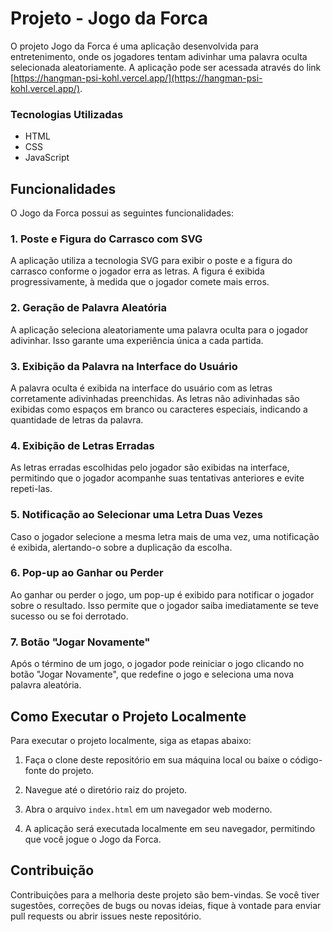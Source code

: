 # Projeto - Jogo da Forca

O projeto Jogo da Forca é uma aplicação desenvolvida para entretenimento, onde os jogadores tentam adivinhar uma palavra oculta selecionada aleatoriamente. A aplicação pode ser acessada através do link [https://hangman-psi-kohl.vercel.app/](https://hangman-psi-kohl.vercel.app/).

### Tecnologias Utilizadas
- HTML
- CSS
- JavaScript

## Funcionalidades

O Jogo da Forca possui as seguintes funcionalidades:

### 1. Poste e Figura do Carrasco com SVG

A aplicação utiliza a tecnologia SVG para exibir o poste e a figura do carrasco conforme o jogador erra as letras. A figura é exibida progressivamente, à medida que o jogador comete mais erros.

### 2. Geração de Palavra Aleatória

A aplicação seleciona aleatoriamente uma palavra oculta para o jogador adivinhar. Isso garante uma experiência única a cada partida.

### 3. Exibição da Palavra na Interface do Usuário

A palavra oculta é exibida na interface do usuário com as letras corretamente adivinhadas preenchidas. As letras não adivinhadas são exibidas como espaços em branco ou caracteres especiais, indicando a quantidade de letras da palavra.

### 4. Exibição de Letras Erradas

As letras erradas escolhidas pelo jogador são exibidas na interface, permitindo que o jogador acompanhe suas tentativas anteriores e evite repeti-las.

### 5. Notificação ao Selecionar uma Letra Duas Vezes

Caso o jogador selecione a mesma letra mais de uma vez, uma notificação é exibida, alertando-o sobre a duplicação da escolha.

### 6. Pop-up ao Ganhar ou Perder

Ao ganhar ou perder o jogo, um pop-up é exibido para notificar o jogador sobre o resultado. Isso permite que o jogador saiba imediatamente se teve sucesso ou se foi derrotado.

### 7. Botão "Jogar Novamente"

Após o término de um jogo, o jogador pode reiniciar o jogo clicando no botão "Jogar Novamente", que redefine o jogo e seleciona uma nova palavra aleatória.

## Como Executar o Projeto Localmente

Para executar o projeto localmente, siga as etapas abaixo:

1. Faça o clone deste repositório em sua máquina local ou baixe o código-fonte do projeto.

2. Navegue até o diretório raiz do projeto.

3. Abra o arquivo `index.html` em um navegador web moderno.

4. A aplicação será executada localmente em seu navegador, permitindo que você jogue o Jogo da Forca.

## Contribuição

Contribuições para a melhoria deste projeto são bem-vindas. Se você tiver sugestões, correções de bugs ou novas ideias, fique à vontade para enviar pull requests ou abrir issues neste repositório.


